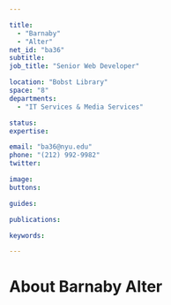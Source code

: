 ```yaml
---

title:
  - "Barnaby"
  - "Alter"
net_id: "ba36"
subtitle: 
job_title: "Senior Web Developer"

location: "Bobst Library"
space: "8"
departments:
  - "IT Services & Media Services"

status: 
expertise:

email: "ba36@nyu.edu"
phone: "(212) 992-9982"
twitter: 

image: 
buttons:

guides:

publications:

keywords:

---
```


# About Barnaby Alter



